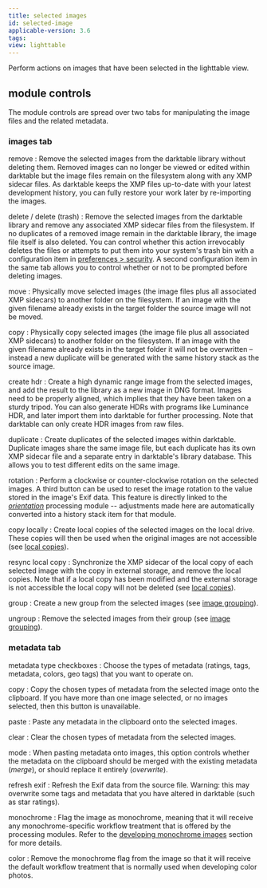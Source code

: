 ```yaml
---
title: selected images
id: selected-image
applicable-version: 3.6
tags:
view: lighttable
---
```


Perform actions on images that have been selected in the lighttable view.

## module controls

The module controls are spread over two tabs for manipulating the image files and the related metadata.

### images tab

remove
: Remove the selected images from the darktable library without deleting them. Removed images can no longer be viewed or edited within darktable but the image files remain on the filesystem along with any XMP sidecar files. As darktable keeps the XMP files up-to-date with your latest development history, you can fully restore your work later by re-importing the images.

delete / delete (trash)
: Remove the selected images from the darktable library and remove any associated XMP sidecar files from the filesystem. If no duplicates of a removed image remain in the darktable library, the image file itself is also deleted. You can control whether this action irrevocably deletes the files or attempts to put them into your system's trash bin with a configuration item in [preferences > security](../../../preferences-settings/security.md). A second configuration item in the same tab allows you to control whether or not to be prompted before deleting images.

move
: Physically move selected images (the image files plus all associated XMP sidecars) to another folder on the filesystem. If an image with the given filename already exists in the target folder the source image will not be moved.

copy
: Physically copy selected images (the image file plus all associated XMP sidecars) to another folder on the filesystem. If an image with the given filename already exists in the target folder it will not be overwritten – instead a new duplicate will be generated with the same history stack as the source image.

create hdr
: Create a high dynamic range image from the selected images, and add the result to the library as a new image in DNG format. Images need to be properly aligned, which implies that they have been taken on a sturdy tripod. You can also generate HDRs with programs like Luminance HDR, and later import them into darktable for further processing. Note that darktable can only create HDR images from raw files.

duplicate
: Create duplicates of the selected images within darktable. Duplicate images share the same image file, but each duplicate has its own XMP sidecar file and a separate entry in darktable's library database. This allows you to test different edits on the same image.

rotation
: Perform a clockwise or counter-clockwise rotation on the selected images. A third button can be used to reset the image rotation to the value stored in the image's Exif data. This feature is directly linked to the [_orientation_](../../../module-reference/processing-modules/orientation.md) processing module -- adjustments made here are automatically converted into a history stack item for that module.

copy locally
: Create local copies of the selected images on the local drive. These copies will then be used when the original images are not accessible (see [local copies](../../../overview/sidecar-files/local-copies.md)).

resync local copy
: Synchronize the XMP sidecar of the local copy of each selected image with the copy in external storage, and remove the local copies. Note that if a local copy has been modified and the external storage is not accessible the local copy will not be deleted (see [local copies](../../../overview/sidecar-files/local-copies.md)).

group
: Create a new group from the selected images (see [image grouping](../../../lighttable/digital-asset-management/grouping.md)).

ungroup
: Remove the selected images from their group (see [image grouping](../../../lighttable/digital-asset-management/grouping.md)).

### metadata tab

metadata type checkboxes
: Choose the types of metadata (ratings, tags, metadata, colors, geo tags) that you want to operate on.

copy
: Copy the chosen types of metadata from the selected image onto the clipboard. If you have more than one image selected, or no images selected, then this button is unavailable.

paste
: Paste any metadata in the clipboard onto the selected images.

clear
: Clear the chosen types of metadata from the selected images.

mode
: When pasting metadata onto images, this option controls whether the metadata on the clipboard should be merged with the existing metadata (_merge_), or should replace it entirely (_overwrite_).

refresh exif
: Refresh the Exif data from the source file. Warning: this may overwrite some tags and metadata that you have altered in darktable (such as star ratings).

monochrome
: Flag the image as monochrome, meaning that it will receive any monochrome-specific workflow treatment that is offered by the processing modules. Refer to the [developing monochrome images](../../../guides-tutorials/monochrome.md) section for more details.

color
: Remove the monochrome flag from the image so that it will receive the default workflow treatment that is normally used when developing color photos.
